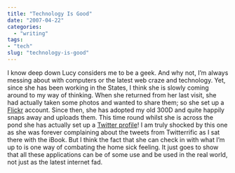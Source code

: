 ```yaml
---
title: "Technology Is Good"
date: "2007-04-22"
categories: 
  - "writing"
tags:
- "tech"
slug: "technology-is-good"
---
```


I know deep down Lucy considers me to be a geek. And why not, I’m always messing about with computers or the latest web craze and technology. Yet, since she has been working in the States, I think she is slowly coming around to my way of thinking. When she returned from her last visit, she had actually taken some photos and wanted to share them; so she set up a [Flickr](https://www.flickr.com/photos/loopylou26/) account. Since then, she has adopted my old 300D and quite happily snaps away and uploads them. This time round whilst she is across the pond she has actually set up a [Twitter profile](https://twitter.com/Loopylou)! I am truly shocked by this one as she was forever complaining about the tweets from Twitterrific as I sat there with the iBook. But I think the fact that she can check in with what I’m up to is one way of combating the home sick feeling. It just goes to show that all these applications can be of some use and be used in the real world, not just as the latest internet fad.
